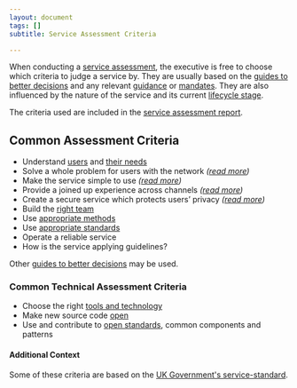 ```yaml
---
layout: document
tags: []
subtitle: Service Assessment Criteria

---
```

When conducting a [service assessment](/assessments), the executive is free to choose which criteria to judge a service by. They are usually based on the [guides to better decisions](/doctrine) and any relevant [guidance](/executive/#consider-publish-and-endorse-guidance) or [mandates](/executive/#issue-mandates-to-manipulate-the-service-network). They are also influenced by the nature of the service and its current [lifecycle stage](/lifecycle).

The criteria used are included in the [service assessment report](/service-assessment-report).

## Common Assessment Criteria

* Understand [users](/doctrine/#do-we-know-our-users) and [their needs](https://stevepurkis-pf.github.io/user-needs)
* Solve a whole problem for users with the network _(_[_read more_](https://www.gov.uk/service-manual/service-standard/point-2-solve-a-whole-problem)_)_
* Make the service simple to use _(_[_read more_](https://www.gov.uk/service-manual/service-standard/point-4-make-the-service-simple-to-use)_)_
* Provide a joined up experience across channels _(_[_read more_](https://www.gov.uk/service-manual/service-standard/point-3-join-up-across-channels)_)_
* Create a secure service which protects users’ privacy _(_[_read more_](https://www.gov.uk/service-manual/service-standard/point-9-create-a-secure-service)_)_
* Build the [right team](/doctrine/#structure)
* Use [appropriate methods](/doctrine/#do-we-use-appropriate-methods-in-the-appropriate-places)
* Use [appropriate standards](/doctrine/#do-we-use-appropriate-standards)
* Operate a reliable service
* How is the service applying guidelines?

Other [guides to better decisions](/doctrine) may be used.

### Common Technical Assessment Criteria

* Choose the right [tools and technology](/doctrine/#do-we-use-the-appropriate-tools)
* Make new source code [open](/doctrine/#do-we-have-a-natural-bias-towards-transparency-and-openness)
* Use and contribute to [open standards](/doctrine/#do-we-use-appropriate-standards), common components and patterns

#### Additional Context

Some of these criteria are based on the [UK Government's service-standard](https://www.gov.uk/service-manual/service-standard "Service Standard").